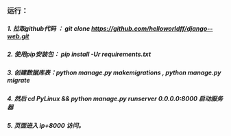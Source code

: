 ### 运行：
##### 1. 拉取github代码 ：   git clone https://github.com/helloworldff/django--web.git
##### 2. 使用pip安装包： pip install -Ur requirements.txt
##### 3. 创建数据库表：python manage.py makemigrations , python manage.py migrate 
##### 4. 然后 cd PyLinux && python manage.py runserver 0.0.0.0:8000 启动服务器
##### 5. 页面进入 ip+8000 访问。 
